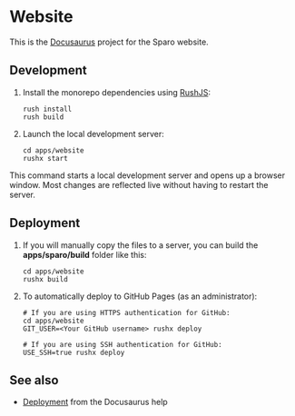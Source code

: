 # Website

This is the [Docusaurus](https://docusaurus.io/) project for the Sparo website.

## Development

1. Install the monorepo dependencies using [RushJS](https://rushjs.io/):

   ```shell
   rush install
   rush build
   ```

2. Launch the local development server:

   ```shell
   cd apps/website
   rushx start
   ```

This command starts a local development server and opens up a browser window. Most changes are reflected live without having to restart the server.

## Deployment

1. If you will manually copy the files to a server, you can build the **apps/sparo/build** folder like this:

   ```shell
   cd apps/website
   rushx build
   ```

2. To automatically deploy to GitHub Pages (as an administrator):

   ```shell
   # If you are using HTTPS authentication for GitHub:
   cd apps/website
   GIT_USER=<Your GitHub username> rushx deploy
   ```

   ```
   # If you are using SSH authentication for GitHub:
   USE_SSH=true rushx deploy
   ```

## See also

- [Deployment](https://docusaurus.io/docs/deployment) from the Docusaurus help

